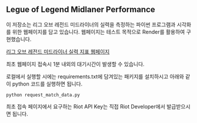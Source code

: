 ## Legue of Legend Midlaner Performance

이 저장소는 리그 오브 레전드 미드라이너의 실력을 측정하는 파이썬 프로그램과 시각화를 위한 웹페이지를 담고 있습니다. 웹페이지는 테스트 목적으로 Render를 활용하여 구현했습니다.

[리그 오브 레전드 미드라이너 실력 지표 웹페이지](https://lol-middle-laner-performance-metric.onrender.com/)

최초 웹페이지 접속시 1분 내외의 대기시간이 발생할 수 있습니다.

로컬에서 실행할 시에는 requirements.txt에 담겨있는 패키지를 설치하시고 아래와 같이 python 코드를 실행하면 됩니다.

```
python request_match_data.py
```

최초 접속 페이지에서 요구하는 Riot API Key는 직접 Riot Developer에서 발급받으시면 됩니다.

